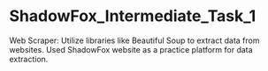 # ShadowFox_Intermediate_Task_1
Web Scraper: Utilize libraries like Beautiful Soup to extract data from websites. Used ShadowFox website as a practice platform for data extraction.
